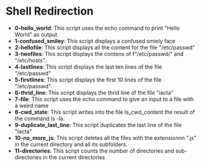 <h1>Shell Redirection</h1>
<ul>
	<li><b>0-hello_world</b>: This script uses the echo command to print "Hello World" as output. </li>
	<li><b>1-confused_smiley</b>: This script displays a confused smiely face</li>
	<li><b>2-hellofile</b>: This script displays all the content for the file "/etc/passwd"</li>
	<li><b>3-twofiles</b>: This script displays the contens of f"/etc/passwd/" and "/etc/hosts".</li>
	<li><b>4-lastlines</b>: This script displays the last ten lines of the file "/etc/passwd"</li>
	<li><b>5-firstlines</b>: This script displays the first 10 lines of the file "/etc/passwd".</li>
	<li><b>6-thrid_line</b>: This script displays the thrid line of the file "iacta"</li>
	<li><b>7-file</b>: This script uses the echo command to give an input to a file with a weird name</li>
	<li><b>8-cwd_state</b>: This script writes into the file ls_cwd_content the result of the command ls -la.</li>
	<li><b>9-duplicate_last_line</b>:  This script duplicates the last line of the file "Iacta"</li>
	<li><b>10-no_more_js</b>: This script deletes all the files with the extensionnn ".js" in the current directory and all its subfolders.</li>
	<li><b>11-directories</b>: This script counts the number of directories and sub-directories in the current directories</li>
</ul>

